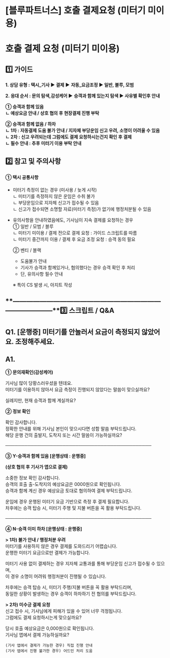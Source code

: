 # [블루파트너스] 호출 결제요청 (미터기 미이용)

**호출 결제 요청 (미터기 미이용)**
======================

**1️⃣ 가이드**
-----------

**1. 상담 유형 : 택시\_기사 ▶ 결제** **▶** **자동\_요금조정 ▶ 일반, 블루, 모범**

**2. 응대 순서 : 문의 탐색,감성케어 ▶** **승객과 함께 있는지 탐색 ▶ 사유별 확인후 안내**

**① 승객과 함께 있음  
ㄴ 예상요금 안내 / 상호 협의 후 현장결제 진행 부탁**

**② 승객과 함께 없음 / 하차  
ㄴ 1차 : 자동결제 도움 불가 안내 / 지자체 부당운임 신고 우려, 소명이 어려울 수 있음  
ㄴ 2차 : 신고 우려되는데 그럼에도 결제 요청하시는건지 확인 후 결제  
ㄴ 필수 안내 : 추후 미터기 이용 부탁 안내**

**2️⃣ 참고 및 주의사항**
-----------------

#### **① 택시 공통사항**

* 미터기 측정이 없는 경우 (미사용 / 늦게 시작)  
  ㄴ 미터기를 측정하지 않은 운임은 수취 불가  
  ㄴ 부당운임으로 지자체 신고가 접수될 수 있음  
  ㄴ 신고가 접수되면 소명할 자료(미터기 측정)가 없기에 행정처분될 수 있음
* 유의사항을 안내하였음에도, 기사님이 지속 결제를 요청하는 경우  
  ① 일반 / 모범 / 블루  
  ㄴ 미터기 미이용 / 결제 전으로 결제 요청 : 가이드 스크립트를 따름  
  ㄴ 미터기 중간까지 이용 / 결제 후 요금 조정 요청 : 승객 동의 필요

  ② 벤티 / 블랙   
  - 도움불가 안내  
  - 기사가 승객과 함께있거나, 협의했다는 경우 승객 확인 후 처리  
  - 단, 유의사항 필수 안내

  ※ 특이 CS 발생 시, 아지트 작성

**―****―****―****―****―****―****―****―****―****―****―****―****―****―****―****―****―****―****―****―****―****―****―****―****―****―****―****―****―****3️⃣ 스크립트 / Q&A**
-------------------------------------------------------------------------------------------------------------------------------------------------------------------

**Q1.** **[운행중] 미터기를 안눌러서 요금이 측정되지 않았어요. 조정해주세요.**
--------------------------------------------------

**A1.**
-------

**① 문의재확인(감성케어)**

기사님 많이 당황스러우셨을 텐데요.   
미터기를 이용하지 않아서 요금 측정이 진행되지 않았다는 말씀이 맞으실까요?

실례지만, 현재 승객과 함께 계실까요?

**② 정보 확인**

확인 감사합니다.   
정확한 안내를 위해 기사님 본인이 맞으시다면 성함 말씀 부탁드립니다.  
해당 운행 건의 출발지, 도착지 또는 시간 말씀이 가능하실까요?

──────────────────────────────────────────────

**③ Y-승객과 함께 있음 [운행상태 : 운행중]**

**(상호 협의 후 기사가 앱으로 결제)**

소중한 정보 확인 감사합니다.  
승객의 호출 출-도착지의 예상요금은 0000원으로 확인됩니다.   
승객과 함께 계신 경우 예상요금 토대로 협의하여 결제 부탁드립니다.

운임에 경우 운행된 미터기 요금 기반으로 측정 후 결제 필요합니다.   
차후에는 승객 탑승 시, 미터기 주행 및 지불 버튼을 꼭 활용 부탁드립니다.

──────────────────────────────────────────────

**④ N-승객 이미 하차 [운행상태 : 운행중]**

**> 1차) 불가 안내 / 행정처분 우려**  
미터기를 사용하지 않은 경우 결제를 도와드리기 어렵습니다.   
운행한 미터기 요금으로만 결제가 가능합니다.

미터기 사용 없이 결제하는 경우 지자체 교통과를 통해 부당운임 신고가 접수될 수 있으며,   
이 경우 소명이 어려워 행정처분이 진행될 수 있습니다.

차후에는 승객 탑승 시, 미터기 주행/지불 버튼을 꼭 활용 부탁드리며,   
동일한 상황이 발생하는 경우 승객이 하차하기 전 협의를 부탁드립니다.

**> 2차) 미수긍 결제 요청**   
신고 접수 시, 기사님에게 피해가 있을 수 있어 너무 걱정됩니다.   
그럼에도 결제 요청하시는게 맞으실까요?

당시 호출 예상요금은 0,000원으로 확인됩니다.  
기사님 앱에서 결제 가능하실까요?

```
(기사 앱에서 결제가 가능한 경우) 직접 진행 안내  
(기사 앱에서 진행 불가한 경우) 어드민 처리 도움
```